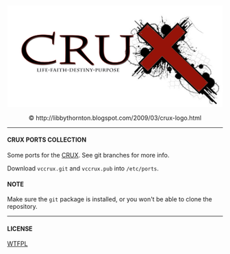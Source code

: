 <p align="center">
 <img alt="vccrux logo" src="https://raw.githubusercontent.com/non-yellow-spot/vccrux/master/cruxsheet.jpg"/>
 <p align="center">© http://libbythornton.blogspot.com/2009/03/crux-logo.html</p>
</p>

---

#### CRUX PORTS COLLECTION

Some ports for the [CRUX](http://crux.nu/).
See git branches for more info.

Download `vccrux.git` and `vccrux.pub` into `/etc/ports`.

#### NOTE

Make sure the `git` package is installed, or you won't be able to clone the
repository.

---

#### LICENSE

[WTFPL](http://www.wtfpl.net/txt/copying/)
